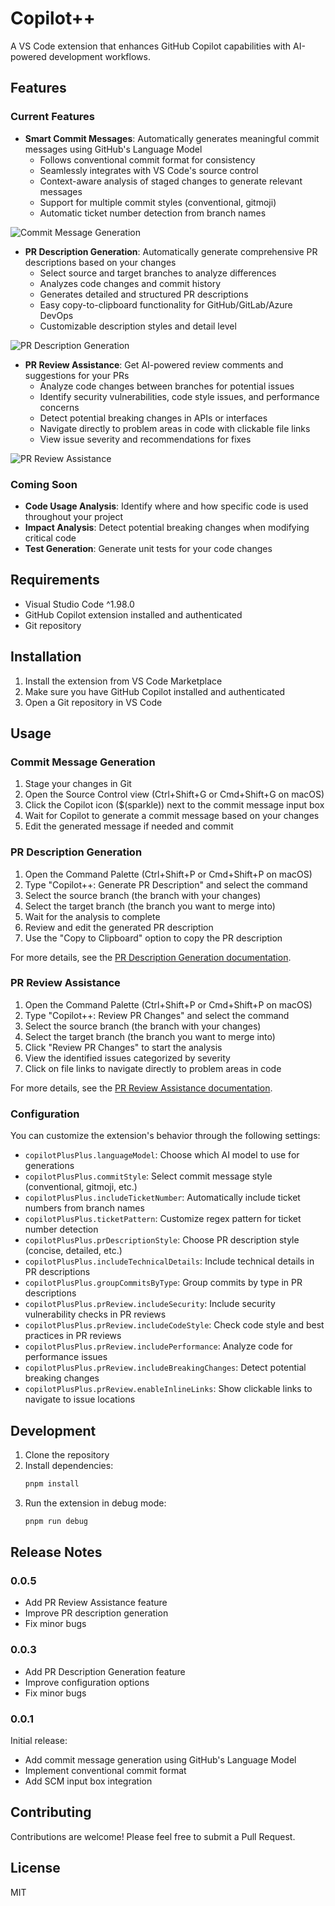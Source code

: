 # Copilot++
A VS Code extension that enhances GitHub Copilot capabilities with AI-powered development workflows.

## Features

### Current Features

- **Smart Commit Messages**: Automatically generates meaningful commit messages using GitHub's Language Model
  - Follows conventional commit format for consistency
  - Seamlessly integrates with VS Code's source control
  - Context-aware analysis of staged changes to generate relevant messages
  - Support for multiple commit styles (conventional, gitmoji)
  - Automatic ticket number detection from branch names

![Commit Message Generation](images/commit-message-generation.gif)

- **PR Description Generation**: Automatically generate comprehensive PR descriptions based on your changes
  - Select source and target branches to analyze differences
  - Analyzes code changes and commit history
  - Generates detailed and structured PR descriptions
  - Easy copy-to-clipboard functionality for GitHub/GitLab/Azure DevOps
  - Customizable description styles and detail level

![PR Description Generation](images/pr-description-generation.gif)

- **PR Review Assistance**: Get AI-powered review comments and suggestions for your PRs
  - Analyze code changes between branches for potential issues
  - Identify security vulnerabilities, code style issues, and performance concerns
  - Detect potential breaking changes in APIs or interfaces
  - Navigate directly to problem areas in code with clickable file links
  - View issue severity and recommendations for fixes

![PR Review Assistance](images/pr-review-assistance.gif)

### Coming Soon
- **Code Usage Analysis**: Identify where and how specific code is used throughout your project
- **Impact Analysis**: Detect potential breaking changes when modifying critical code
- **Test Generation**: Generate unit tests for your code changes

## Requirements
- Visual Studio Code ^1.98.0
- GitHub Copilot extension installed and authenticated
- Git repository

## Installation
1. Install the extension from VS Code Marketplace
2. Make sure you have GitHub Copilot installed and authenticated
3. Open a Git repository in VS Code

## Usage

### Commit Message Generation
1. Stage your changes in Git
2. Open the Source Control view (Ctrl+Shift+G or Cmd+Shift+G on macOS)
3. Click the Copilot icon ($(sparkle)) next to the commit message input box
4. Wait for Copilot to generate a commit message based on your changes
5. Edit the generated message if needed and commit

### PR Description Generation
1. Open the Command Palette (Ctrl+Shift+P or Cmd+Shift+P on macOS)
2. Type "Copilot++: Generate PR Description" and select the command
3. Select the source branch (the branch with your changes)
4. Select the target branch (the branch you want to merge into)
5. Wait for the analysis to complete
6. Review and edit the generated PR description
7. Use the "Copy to Clipboard" option to copy the PR description

For more details, see the [PR Description Generation documentation](docs/pr-description-generation.md).

### PR Review Assistance
1. Open the Command Palette (Ctrl+Shift+P or Cmd+Shift+P on macOS)
2. Type "Copilot++: Review PR Changes" and select the command
3. Select the source branch (the branch with your changes)
4. Select the target branch (the branch you want to merge into)
5. Click "Review PR Changes" to start the analysis
6. View the identified issues categorized by severity
7. Click on file links to navigate directly to problem areas in code

For more details, see the [PR Review Assistance documentation](docs/pr-review-assistance.md).

### Configuration
You can customize the extension's behavior through the following settings:

- `copilotPlusPlus.languageModel`: Choose which AI model to use for generations
- `copilotPlusPlus.commitStyle`: Select commit message style (conventional, gitmoji, etc.)
- `copilotPlusPlus.includeTicketNumber`: Automatically include ticket numbers from branch names
- `copilotPlusPlus.ticketPattern`: Customize regex pattern for ticket number detection
- `copilotPlusPlus.prDescriptionStyle`: Choose PR description style (concise, detailed, etc.)
- `copilotPlusPlus.includeTechnicalDetails`: Include technical details in PR descriptions
- `copilotPlusPlus.groupCommitsByType`: Group commits by type in PR descriptions
- `copilotPlusPlus.prReview.includeSecurity`: Include security vulnerability checks in PR reviews
- `copilotPlusPlus.prReview.includeCodeStyle`: Check code style and best practices in PR reviews
- `copilotPlusPlus.prReview.includePerformance`: Analyze code for performance issues
- `copilotPlusPlus.prReview.includeBreakingChanges`: Detect potential breaking changes
- `copilotPlusPlus.prReview.enableInlineLinks`: Show clickable links to navigate to issue locations

## Development
1. Clone the repository
2. Install dependencies:
   ```bash
   pnpm install
   ```
3. Run the extension in debug mode:
   ```bash
   pnpm run debug
   ```

## Release Notes

### 0.0.5
- Add PR Review Assistance feature
- Improve PR description generation
- Fix minor bugs

### 0.0.3
- Add PR Description Generation feature
- Improve configuration options
- Fix minor bugs

### 0.0.1
Initial release:
- Add commit message generation using GitHub's Language Model
- Implement conventional commit format
- Add SCM input box integration

## Contributing
Contributions are welcome! Please feel free to submit a Pull Request.

## License
MIT
